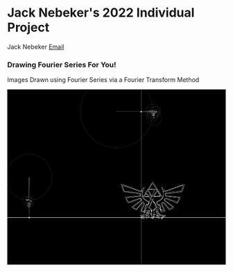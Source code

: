 # Jack Nebeker's 2022 Individual Project
Jack Nebeker [Email](mailto:thejacknebeker@gmail.com)

### Drawing Fourier Series For You!
Images Drawn using Fourier Series via a Fourier Transform Method

![Image of Zelda Triforce Symbol](https://github.com/StayFrostyLads/2022IndividualProject/blob/main/assets/fouriergraphic.PNG)












